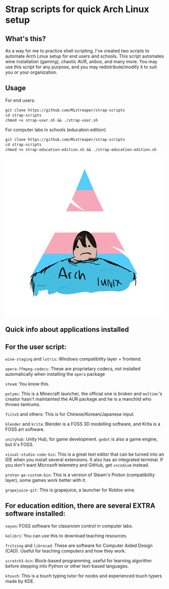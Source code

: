 # Strap scripts for quick Arch Linux setup

## What's this?

As a way for me to practice shell scripting, I've created two scripts to automate Arch Linux setup for end users and schools. This script automates wine installation (gaming), chaotic AUR, anbox, and many more. You may use this script for any purpose, and you may redistribute/modify it to suit you or your organization.



## Usage

For end users:

```
git clone https://github.com/Mistreaper/strap-scripts
cd strap-scripts
chmod +x strap-user.sh && ./strap-user.sh
```

For computer labs in schools (education edition)

```
git clone https://github.com/Mistreaper/strap-scripts
cd strap-scripts
chmod +x strap-education-edition.sh && ./strap-education-edition.sh
```

![](/img/archlunix.png)

## Quick info about applications installed

## For the user script:

`wine-staging` and `lutris`: Windows compatibility layer + frontend.

`opera-ffmpeg-codecs`: These are proprietary codecs, not installed automatically when installing the `opera` package

`steam`: You know this. 

`polymc`: This is a Minecraft launcher, the official one is broken and `multimc`'s creator hasn't maintainted the AUR package and he is a manchild who throws tantrums.

`fcitx5` and others: This is for Chinese/Korean/Japanese input.

`blender` and `krita`: Blender is a FOSS 3D modelling software, and Krita is a FOSS art software.

`unityhub`: Unity Hub, for game development. `godot` is also a game engine, but it's FOSS.

`visual-studio-code-bin`: This is a great text editor that can be turned into an IDE when you install several extensions. It also has an integrated terminal. If you don't want Microsoft telemetry and GitHub, get `vscodium` instead. 

`proton-ge-custom-bin`: This is a version of Steam's Proton (compatibility layer), some games work better with it.

`grapejuice-git`: This is grapejuice, a launcher for Roblox wine.

## For education edition, there are several EXTRA software installed:

`veyon`: FOSS software for classroom control in computer labs.

`kolibri`: You can use this to download teaching resources.

`fritzing` and `librecad`: These are software for Computer Aided Design (CAD). Useful for teaching computers and how they work.

`scratch3-bin`: Block-based programming, useful for learning algorithm before stepping into Python or other text-based languages.

`ktouch`: This is a touch typing tutor for noobs and experienced touch typers made by KDE.  
